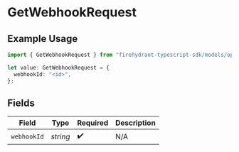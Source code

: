 # GetWebhookRequest

## Example Usage

```typescript
import { GetWebhookRequest } from "firehydrant-typescript-sdk/models/operations";

let value: GetWebhookRequest = {
  webhookId: "<id>",
};
```

## Fields

| Field              | Type               | Required           | Description        |
| ------------------ | ------------------ | ------------------ | ------------------ |
| `webhookId`        | *string*           | :heavy_check_mark: | N/A                |